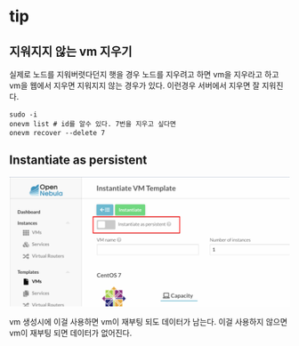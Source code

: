 # tip

## 지워지지 않는 vm 지우기

실제로 노드를 지워버렷다던지 햇을 경우 노드를 지우려고 하면 vm을 지우라고 하고 vm을 웹에서 지우면 지워지지 않는 경우가 있다. 이런경우 서버에서 지우면 잘 지워진다.

```text
sudo -i
onevm list # id를 알수 있다. 7번을 지우고 싶다면
onevm recover --delete 7
```

## Instantiate as persistent

![](./images/2021-11-01-06-41-31.png)

vm 생성시에 이걸 사용하면 vm이 재부팅 되도 데이터가 남는다. 이걸 사용하지 않으면 vm이 재부팅 되면 데이터가 없어진다.
